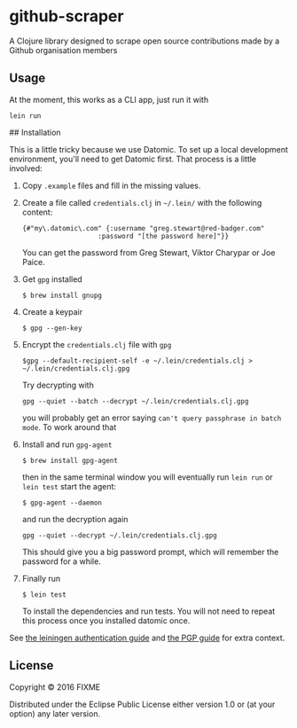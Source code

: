 # github-scraper

A Clojure library designed to scrape open source contributions
made by a Github organisation members

## Usage

At the moment, this works as a CLI app, just run it with

`lein run`

## Installation

This is a little tricky because we use Datomic. To set up a local development
environment, you'll need to get Datomic first. That process is a little involved:

1. Copy `.example` files and fill in the missing values.

1. Create a file called `credentials.clj` in `~/.lein/` with the following content:

   ```
   {#"my\.datomic\.com" {:username "greg.stewart@red-badger.com"
                      :password "[the password here]"}}
   ```

   You can get the password from Greg Stewart, Viktor Charypar or Joe Paice.

1. Get `gpg` installed

   `$ brew install gnupg`

1. Create a keypair

   `$ gpg --gen-key`

1. Encrypt the `credentials.clj` file with `gpg`

   `$gpg --default-recipient-self -e ~/.lein/credentials.clj > ~/.lein/credentials.clj.gpg`

   Try decrypting with

   `gpg --quiet --batch --decrypt ~/.lein/credentials.clj.gpg`

   you will probably get an error saying `can't query passphrase in batch mode`.
   To work around that

1. Install and run `gpg-agent`

   `$ brew install gpg-agent`

   then in the same terminal window you will eventually run `lein run` or `lein test`
   start the agent:

   `$ gpg-agent --daemon`

   and run the decryption again

   `gpg --quiet --decrypt ~/.lein/credentials.clj.gpg`

   This should give you a big password prompt, which will remember the password for
   a while.

1. Finally run

   `$ lein test`

   To install the dependencies and run tests. You will not need to repeat this process
   once you installed datomic once.

See [the leiningen authentication guide](https://github.com/technomancy/leiningen/blob/master/doc/DEPLOY.md#authentication)
and [the PGP guide](https://github.com/technomancy/leiningen/blob/master/doc/GPG.md)
for extra context.

## License

Copyright © 2016 FIXME

Distributed under the Eclipse Public License either version 1.0 or (at
your option) any later version.
